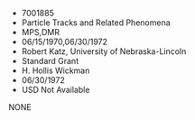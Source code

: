 * 7001885
* Particle Tracks and Related Phenomena
* MPS,DMR
* 06/15/1970,06/30/1972
* Robert Katz, University of Nebraska-Lincoln
* Standard Grant
* H. Hollis Wickman
* 06/30/1972
* USD Not Available

NONE